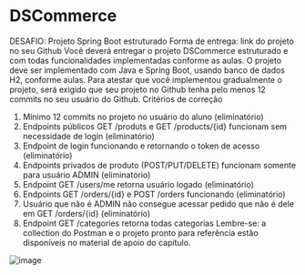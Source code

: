 # DSCommerce

DESAFIO: Projeto Spring Boot estruturado
Forma de entrega: link do projeto no seu Github
Você deverá entregar o projeto DSCommerce estruturado e com todas funcionalidades implementadas
conforme as aulas.
O projeto deve ser implementado com Java e Spring Boot, usando banco de dados H2, conforme aulas.
Para atestar que você implementou gradualmente o projeto, será exigido que seu projeto no Github tenha pelo
menos 12 commits no seu usuário do Github.
Critérios de correção
1. Mínimo 12 commits no projeto no usuário do aluno (eliminatório)
2. Endpoints públicos GET /produts e GET /products/{id} funcionam sem necessidade de login (eliminatório)
3. Endpoint de login funcionando e retornando o token de acesso (eliminatório)
4. Endpoints privados de produto (POST/PUT/DELETE) funcionam somente para usuário ADMIN (eliminatório)
5. Endpoint GET /users/me retorna usuário logado (eliminatório)
6. Endpoints GET /orders/{id} e POST /orders funcionando (eliminatório)
7. Usuário que não é ADMIN não consegue acessar pedido que não é dele em GET /orders/{id} (eliminatório)
8. Endpoint GET /categories retorna todas categorias
Lembre-se: a collection do Postman e o projeto pronto para referência estão disponíveis no material de apoio
do capítulo.

![image](https://github.com/JonasRF/DSCommerce/assets/77034798/b18a7c62-3acd-4b62-ada9-15acd073606f)
